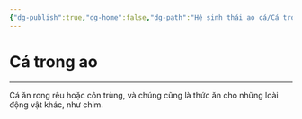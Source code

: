 ```yaml
---
{"dg-publish":true,"dg-home":false,"dg-path":"Hệ sinh thái ao cá/Cá trong ao.md","permalink":"/he-sinh-thai-ao-ca/ca-trong-ao/","dgPassFrontmatter":true,"updated":"2025-01-12T15:17:57.822+07:00"}
---
```


# Cá trong ao
---

Cá ăn rong rêu hoặc côn trùng, và chúng cũng là thức ăn cho những loài động vật khác, như chim.
